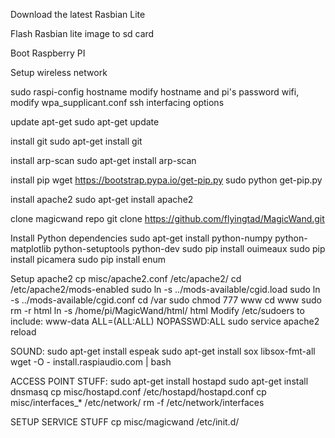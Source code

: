 Download the latest Rasbian Lite

Flash Rasbian lite image to sd card

Boot Raspberry PI

Setup wireless network

sudo raspi-config
	hostname modify hostname and pi's password
	wifi, modify wpa_supplicant.conf
	ssh interfacing options

update apt-get
	sudo apt-get update

install git
	sudo apt-get install git

install arp-scan
	sudo apt-get install arp-scan

install pip
	wget https://bootstrap.pypa.io/get-pip.py
        sudo python get-pip.py

install apache2
	sudo apt-get install apache2

clone magicwand repo
	git clone https://github.com/flyingtad/MagicWand.git

Install Python dependencies
	sudo apt-get install python-numpy python-matplotlib python-setuptools python-dev
        sudo pip install ouimeaux
        sudo pip install picamera
        sudo pip install enum

Setup apache2
	cp misc/apache2.conf /etc/apache2/
        cd /etc/apache2/mods-enabled
        sudo ln -s ../mods-available/cgid.load
        sudo ln -s ../mods-available/cgid.conf
        cd /var
        sudo chmod 777 www
        cd www
        sudo rm -r html
        ln -s /home/pi/MagicWand/html/ html
	Modify /etc/sudoers to include:
		www-data ALL=(ALL:ALL) NOPASSWD:ALL
        sudo service apache2 reload

SOUND:
	sudo apt-get install espeak
        sudo apt-get install sox libsox-fmt-all
        wget -O - install.raspiaudio.com | bash

ACCESS POINT STUFF:
	sudo apt-get install hostapd
        sudo apt-get install dnsmasq
	cp misc/hostapd.conf /etc/hostapd/hostapd.conf
        cp misc/interfaces_* /etc/network/
        rm -f /etc/network/interfaces

SETUP SERVICE STUFF
        cp misc/magicwand /etc/init.d/

